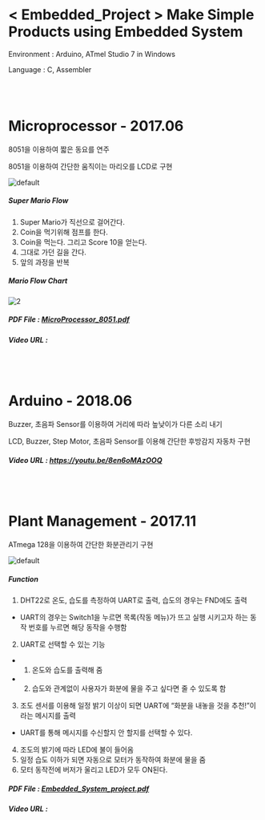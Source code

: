# < Embedded_Project > Make Simple Products using Embedded System

<p> Environment : Arduino, ATmel Studio 7 in Windows
<p> Language : C, Assembler

<br><br>

# Microprocessor - 2017.06
<p> 8051을 이용하여 짧은 동요를 연주 </p>
<p> 8051을 이용하여 간단한 움직이는 마리오를 LCD로 구현 </p>

![default](https://user-images.githubusercontent.com/21214309/48600716-6b638400-e9b0-11e8-8ff0-2b659b59489c.JPG)

##### Super Mario Flow
1) Super Mario가 직선으로 걸어간다.
2) Coin을 먹기위해 점프를 한다.
3) Coin을 먹는다. 그리고 Score 10을 얻는다.
4) 그대로 가던 길을 간다.
5) 앞의 과정을 반복

##### Mario Flow Chart
![2](https://user-images.githubusercontent.com/21214309/48600715-6acaed80-e9b0-11e8-8105-94ef05eb0840.JPG)

##### PDF File : [MicroProcessor_8051.pdf](https://github.com/YouMinJung/Embedded_Project/files/2588118/MicroProcessor_8051.pdf)
##### Video URL :

<br><br>

# Arduino - 2018.06
<p> Buzzer, 초음파 Sensor를 이용하여 거리에 따라 높낮이가 다른 소리 내기 </p>
<p> LCD, Buzzer, Step Motor, 초음파 Sensor를 이용해 간단한 후방감지 자동차 구현</p>

##### Video URL : https://youtu.be/8en6oMAzOOQ

<br><br>

# Plant Management - 2017.11
<p> ATmega 128을 이용하여 간단한 화분관리기 구현 </p>

![default](https://user-images.githubusercontent.com/21214309/48600458-41f62880-e9af-11e8-8f78-d12adbaa0839.JPG)

##### Function
1) DHT22로 온도, 습도를 측정하여 UART로 출력, 습도의 경우는 FND에도 출력
  * UART의 경우는 Switch1을 누르면 목록(작동 메뉴)가 뜨고 실행 시키고자 하는 동작 번호를 누르면 해당 동작을 수행함
2) UART로 선택할 수 있는 기능
  * 1. 온도와 습도를 출력해 줌
  * 2. 습도와 관계없이 사용자가 화분에 물을 주고 싶다면 줄 수 있도록 함
3) 조도 센서를 이용해 일정 밝기 이상이 되면 UART에 “화분을 내놓을 것을 추천!”이라는 메시지를 출력
  * UART를 통해 메시지를 수신할지 안 할지를 선택할 수 있다.
4) 조도의 밝기에 따라 LED에 불이 들어옴
5) 일정 습도 이하가 되면 자동으로 모터가 동작하여 화분에 물을 줌
6) 모터 동작전에 버저가 울리고 LED가 모두 ON된다. 

##### PDF File : [Embedded_System_project.pdf](https://github.com/YouMinJung/Embedded_Project/files/2588096/Embedded_System_project.pdf)
##### Video URL :
